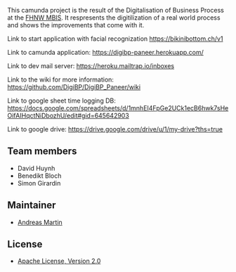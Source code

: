 This camunda project is the result of the Digitalisation of Business Process at the [FHNW MBIS](https://www.fhnw.ch/en/degree-programmes/business/msc-bis). It respresents the digitilization of a real world process and shows the improvements that come with it.

Link to start application with facial recognization
https://bikinibottom.ch/v1

Link to camunda application:
https://digibp-paneer.herokuapp.com/

Link to dev mail server:
https://heroku.mailtrap.io/inboxes

Link to the wiki for more information:
https://github.com/DigiBP/DigiBP_Paneer/wiki

Link to google sheet time logging DB:
https://docs.google.com/spreadsheets/d/1mnhEI4FpGe2UCk1ecB6hwk7sHeOifAIHqctNiDbozhU/edit#gid=645642903

Link to google drive:
https://drive.google.com/drive/u/1/my-drive?ths=true


## Team members
- David Huynh
- Benedikt Bloch
- Simon Girardin

## Maintainer
- [Andreas Martin](https://github.com/andreasmartin)

## License
- [Apache License, Version 2.0](https://github.com/DigiBP/digibp-archetype-camunda-boot/blob/master/LICENSE)
